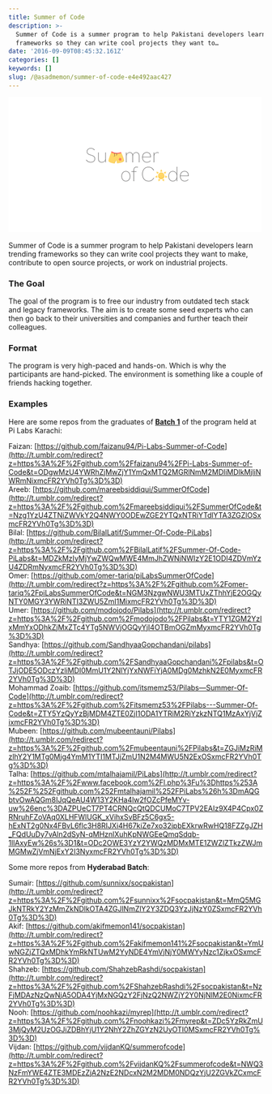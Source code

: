```yaml
---
title: Summer of Code
description: >-
  Summer of Code is a summer program to help Pakistani developers learn trending
  frameworks so they can write cool projects they want to…
date: '2016-09-09T08:45:32.161Z'
categories: []
keywords: []
slug: /@asadmemon/summer-of-code-e4e492aac427
---
```


![](/assets/blog/old_posts/0__TTTJ7sO9zFG9OWrP.png)

Summer of Code is a summer program to help Pakistani developers learn trending frameworks so they can write cool projects they want to make, contribute to open source projects, or work on industrial projects.

### The Goal

The goal of the program is to free our industry from outdated tech stack and legacy frameworks. The aim is to create some seed experts who can then go back to their universities and companies and further teach their colleagues.

### Format

The program is very high-paced and hands-on. Which is why the participants are hand-picked. The environment is something like a couple of friends hacking together.

### Examples

Here are some repos from the graduates of [**Batch 1**](http://t.umblr.com/redirect?z=http%3A%2F%2Fblog.pilabs.com%2Fpilabs-summer-of-code%2F&t=M2I5ZDU2MjI2ZWMzYmUyMjE5NGE4YWQ4MjdhZWRhZDllM2QyZTI1OCxmcFR2YVh0Tg%3D%3D) of the program held at Pi Labs Karachi:

Faizan: [https://github.com/faizanu94/Pi-Labs-Summer-of-Code](http://t.umblr.com/redirect?z=https%3A%2F%2Fgithub.com%2Ffaizanu94%2FPi-Labs-Summer-of-Code&t=ODgwMzU4YWRhZjMwZjY1YmQxMTQ2MGRlNmM2MDliMDlkMjliNWRmNixmcFR2YVh0Tg%3D%3D)  
Areeb: [https://github.com/mareebsiddiqui/SummerOfCode](http://t.umblr.com/redirect?z=https%3A%2F%2Fgithub.com%2Fmareebsiddiqui%2FSummerOfCode&t=Nzg1YzU4ZTNiZWVkY2Q4NWY0ODEwZGE2YTQxNTRiYTdlYTA3ZGZlOSxmcFR2YVh0Tg%3D%3D)  
Bilal: [https://github.com/BilalLatif/Summer-Of-Code-PiLabs](http://t.umblr.com/redirect?z=https%3A%2F%2Fgithub.com%2FBilalLatif%2FSummer-Of-Code-PiLabs&t=MDZkMzIyMjYwZWQwMWE4MmJhZWNjNWIzY2E1ODI4ZDVmYzU4ZDRmNyxmcFR2YVh0Tg%3D%3D)  
Omer: [https://github.com/omer-tariq/piLabsSummerOfCode](http://t.umblr.com/redirect?z=https%3A%2F%2Fgithub.com%2Fomer-tariq%2FpiLabsSummerOfCode&t=NGM3NzgwNWU3MTUxZThhYjE2OGQyNTY0MGY3YWRiNTI3ZWU5ZmI1MixmcFR2YVh0Tg%3D%3D)  
Umer: [https://github.com/modojodo/Pilabs](http://t.umblr.com/redirect?z=https%3A%2F%2Fgithub.com%2Fmodojodo%2FPilabs&t=YTY1ZGM2YzIxMmYxODhkZjMxZTc4YTg5NWVjOGQyYjI4OTBmOGZmMyxmcFR2YVh0Tg%3D%3D)  
Sandhya: [https://github.com/SandhyaaGopchandani/pilabs](http://t.umblr.com/redirect?z=https%3A%2F%2Fgithub.com%2FSandhyaaGopchandani%2Fpilabs&t=OTJjODE5ODczYzliMDI0MmU1Y2NlYjYxNWFiYjA0MDg0MzhkN2E0MyxmcFR2YVh0Tg%3D%3D)  
Mohammad Zoaib: [https://github.com/itsmemz53/Pilabs—Summer-Of-Code](http://t.umblr.com/redirect?z=https%3A%2F%2Fgithub.com%2Fitsmemz53%2FPilabs---Summer-Of-Code&t=ZTY5YzQyYzBjMDM4ZTE0ZjI1ODA1YTRiM2RiYzkzNTQ1MzAxYjVjZixmcFR2YVh0Tg%3D%3D)  
Mubeen: [https://github.com/mubeentauni/Pilabs](http://t.umblr.com/redirect?z=https%3A%2F%2Fgithub.com%2Fmubeentauni%2FPilabs&t=ZGJiMzRiMzlhY2Y1MTg0Mjg4YmM1YTI1MTJjZmU1N2M4MWU5N2ExOSxmcFR2YVh0Tg%3D%3D)  
Talha: [https://github.com/mtalhajamil/PiLabs](http://t.umblr.com/redirect?z=https%3A%2F%2Fwww.facebook.com%2Fl.php%3Fu%3Dhttps%253A%252F%252Fgithub.com%252Fmtalhajamil%252FPiLabs%26h%3DmAQGbtvOwAQGm8IJqQeAU4W13Y2KHa4lw2fOZcPfeMYv-uw%26enc%3DAZPUeCT7PT4CRNQcQtQDCUMoC7TPV2EAIz9X4P4Cpx0ZRNruhFZoVAq0XLHFWlUGK_xVihxSvBFz5C6gx5-hExNT2g0Nx4FBvL6flc3H8RIJXi4H67kiZe7xo32jpbEXkrwRwHQ18FZZgJZH_FQdUuDy7vAln2dSyN-qMHznlXuhKpNWGEeQmqSdqb-1llAxyEw%26s%3D1&t=ODc2OWE3YzY2YWQzMDMxMTE1ZWZlZTkzZWJmMGMwZjVmNjExY2I3NyxmcFR2YVh0Tg%3D%3D)

Some more repos from **Hyderabad Batch**:

Sumair: [https://github.com/sunnixx/socpakistan](http://t.umblr.com/redirect?z=https%3A%2F%2Fgithub.com%2Fsunnixx%2Fsocpakistan&t=MmQ5MGJkNTRkY2YzMmZkNDlkOTA4ZGJlNmZlY2Y3ZDQ3YzJjNzY0ZSxmcFR2YVh0Tg%3D%3D)  
Akif: [https://github.com/akifmemon141/socpakistan](http://t.umblr.com/redirect?z=https%3A%2F%2Fgithub.com%2Fakifmemon141%2Fsocpakistan&t=YmUwNGZjZTQxMDhkYmRkNTUwM2YyNDE4YmVjNjY0MWYyNzc1ZjkxOSxmcFR2YVh0Tg%3D%3D)  
Shahzeb: [https://github.com/ShahzebRashdi/socpakistan](http://t.umblr.com/redirect?z=https%3A%2F%2Fgithub.com%2FShahzebRashdi%2Fsocpakistan&t=NzFjMDAzNzQwNjA5ODA4YjMxNGQzY2FjNzQ2NWZjY2Y0NjNlM2E0NixmcFR2YVh0Tg%3D%3D)  
Nooh: [https://github.com/noohkazi/myrep](http://t.umblr.com/redirect?z=https%3A%2F%2Fgithub.com%2Fnoohkazi%2Fmyrep&t=ZDc5YzRkZmU3MjQyM2UzOGJiZDBhYjU1Y2NhY2ZhZGYzN2UyOTI0MSxmcFR2YVh0Tg%3D%3D)  
Vijdan: [https://github.com/vijdanKQ/summerofcode](http://t.umblr.com/redirect?z=https%3A%2F%2Fgithub.com%2FvijdanKQ%2Fsummerofcode&t=NWQ3NzFmYWE4ZTE3MDEzZjA2NzE2NDcxN2M2MDM0NDQzYjU2ZGVkZCxmcFR2YVh0Tg%3D%3D)
